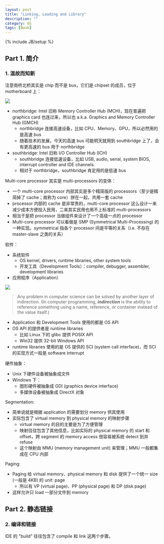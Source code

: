 ```yaml
---
layout: post
title: "Linking, Loading and Library"
description: ""
category: OS
tags: [Book]
---
```

{% include JB/setup %}

[northbridge_southbridge]: https://farm8.staticflickr.com/7239/27374870374_03bd8a9661_o_d.png
[software_hierarchy]: https://farm8.staticflickr.com/7716/27886596032_ec5a763b1a_o_d.png

## Part 1. 简介

### 1. 温故而知新

注意南桥北桥其实是 chip 而不是 bus，它们是 chipset 的成员，位于 motherboard 上：

![][northbridge_southbridge]

- northbridge: Intel 旧称 Memory Controller Hub (MCH)，现在普遍把 graphics card 也连过来，所以也 a.k.a. Graphics and Memory Controller Hub (GMCH)
    - northbridge 连接高速设备，比如 CPU、Memory、GPU，所以必然用的是高速 bus
    - 随着技术的发展，今天的高速 bus 可能明天就用到 southbridge 上了，会有更高速的 bus 用于 northbridge
- southbridge: Intel 旧称 I/O Controller Hub (ICH)
    - southbridge 连接低速设备，比如 USB, audio, serial, system BIOS, interrupt controller and IDE channels.
    - 相对于 northbridge，southbridge 肯定用的是低速 bus

Multi-core processor 其实是 multi-processors 的变体：

- 一个 multi-core processor 内部其实是多个精简版的 processors（至少是精简掉了 cache；故称为 core）拼在一起，共用一套 cache
- processor 内部的 cache 是非常贵的，multi-core processor 这么设计一来减少成本方便投入民用，二来其实民用也用不上标准的 multi-processors
- 相当于是把 processor 当做组件来设计了一个高级一点的 processor
- Multi-core processor 可以看做是 SMP (Symmetrical Multi-Processing) 的一种实现。symmetrical 指各个 processor 间是平等的关系（i.e. 不存在 master-slave 之类的关系）

软件：

- 系统软件
    - OS kernel, drivers, runtime libraries, other system tools
    - 开发工具（Development Tools）：compiler, debugger, assembler, development libraries
- 应用程序（Application）

![][software_hierarchy]

> Any problem in computer science can be solved by another layer of indirection. (In computer programming, _**indirection**_ is the ability to reference something using a name, reference, or container instead of the value itself.)

- Application 和 Development Tools 使用的都是 OS API
- OS API 的提供者是 runtime libraries
    - 比如 Linux 下的 glibc 提供 POSIX API
    - Win32 提供 32-bit Windows API
- runtime libraries 使用的是 OS 提供的 SCI (system call interface)，而 SCI 的实现方式一般是 software interrupt

硬件抽象：

- Unix 下硬件设备被抽象成文件
- Windows 下：
    - 图形硬件被抽象成 GDI (graphics device interface)
    - 多媒体设备被抽象成 DirectX 对象

Segmentation:

- 简单说就是根据 application 的需要划分 memory 供其使用
- 实际包含了 virtual memory 到 physical memory 的映射步骤
    - virtual memory 的目的主要是为了方便管理
    - 映射往往包含了其他信息，比如实际的 physical memory 的 start 和 offset，跨 segment 的 memory access 很容易被系统 detect 到并 refuse
    - 这个映射由 MMU (memory management unit) 来管理；MMU 一般都集成在 CPU 内部

Paging:

- Paging 给 virtual memory、physical memory 和 disk 提供了一个统一 size (一般是 4KB) 的 unit: page
    - 所以有 VP (virtual page)、PP (physical page) 和 DP (disk page)
- 这样允许只 load 一部分文件到 memory

## Part 2. 静态链接

### 2. 编译和链接

IDE 的 "build" 往往包含了 compile 和 link 这两个步骤。




